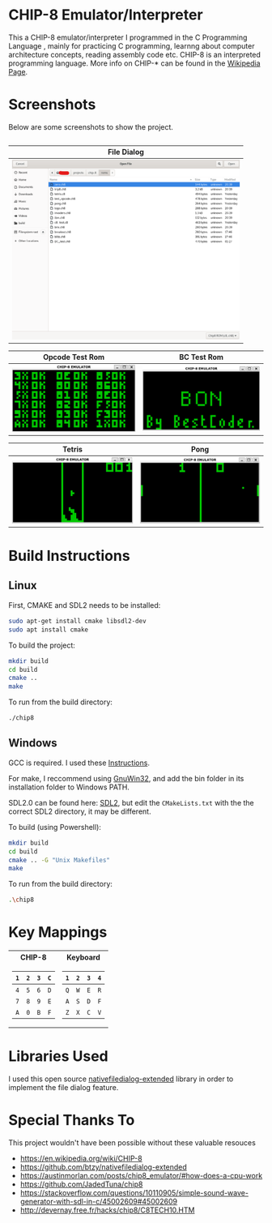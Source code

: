 # CHIP-8 Emulator/Interpreter

This a CHIP-8 emulator/interpreter I programmed in the C Programming Language , mainly for practicing C programming, learnng about computer architecture concepts, reading assembly code etc. CHIP-8 is an interpreted programming language. More info on CHIP-* can be found in the [Wikipedia Page](https://en.wikipedia.org/wiki/CHIP-8).

# Screenshots

Below are some screenshots to show the project. 
<div align="center">
<table>
 <center>  

| File Dialog |
|:-:|
| <img src="..screenshots/../screenshots/nfd.png" width="450">|

 </table>
</div>

Opcode Test Rom             |  BC Test Rom
:-------------------------:|:-------------------------:
<img src="..screenshots/../screenshots/opcode-test.png" width="450">  |  <img src="..screenshots/../screenshots/bc-test.png" width="450">

Tetris             |  Pong
:-------------------------:|:-------------------------:
<img src="..screenshots/../screenshots/tetris.png" width="450">  |  <img src="..screenshots/../screenshots/pong.png" width="450">

# Build Instructions

## Linux

First, CMAKE and SDL2 needs to be installed:

```bash
sudo apt-get install cmake libsdl2-dev
sudo apt install cmake
```
To build the project:

```bash
mkdir build
cd build
cmake ..
make
```
To run from the build directory:

```bash
./chip8
```

## Windows

GCC is required. I used these [Instructions](https://code.visualstudio.com/docs/cpp/config-mingw).

For make, I reccommend using [GnuWin32](http://gnuwin32.sourceforge.net/packages/make.htm), and add the bin folder in its installation folder to Windows PATH.

SDL2.0 can be found here: [SDL2](https://www.libsdl.org/download-2.0.php), but edit the `CMakeLists.txt` with the the correct SDL2 directory, it may be different.

To build (using Powershell):
```bash
mkdir build
cd build
cmake .. -G "Unix Makefiles"
make
```
To run from the build directory:
```bash
.\chip8
```

# Key Mappings

<table>
<tr><th> <center> CHIP-8 </th><th> <center>Keyboard</th></tr>
<tr><td>

| `1` | `2` | `3` | `C` |
|:-:|:-:|:-:|:-:|
| `4` | `5` | `6` | `D` |
| `7` | `8` | `9` | `E` |
| `A` | `0` | `B` | `F` |

</td><td>

| `1` | `2` | `3` | `4` |
|:-:|:-:|:-:|:-:|
| `Q` | `W` | `E` | `R` |
| `A` | `S` | `D` | `F` |
| `Z` | `X` | `C` | `V` |

</td></tr> </table>

# Libraries Used

I used this open source [nativefiledialog-extended](https://github.com/btzy/nativefiledialog-extended) library in order to implement the file dialog feature.

# Special Thanks To

This project wouldn't have been possible without these valuable resouces

- https://en.wikipedia.org/wiki/CHIP-8
- https://github.com/btzy/nativefiledialog-extended
- https://austinmorlan.com/posts/chip8_emulator/#how-does-a-cpu-work
- https://github.com/JadedTuna/chip8
- https://stackoverflow.com/questions/10110905/simple-sound-wave-generator-with-sdl-in-c/45002609#45002609
- http://devernay.free.fr/hacks/chip8/C8TECH10.HTM